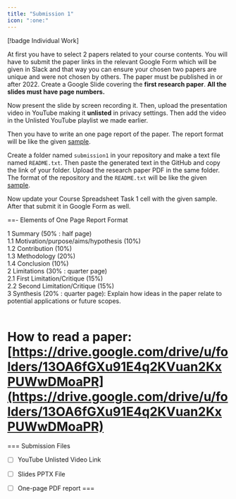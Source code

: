 ```yaml
---
title: "Submission 1"
icon: ":one:"
---
```


[!badge Individual Work]

At first you have to select 2 papers related to your course contents. You will have to submit the paper links in the relevant Google Form which will be given in Slack and that way you can ensure your chosen two papers are unique and were not chosen by others. The paper must be published in or after 2022. Create a Google Slide covering the **first research paper**. **All the slides must have page numbers.**

Now present the slide by screen recording it. Then, upload the presentation video in YouTube making it **unlisted** in privacy settings. Then add the video in the Unlisted YouTube playlist we made earlier.

Then you have to write an one page report of the paper. The report format will be like the given [sample](https://github.com/errhythm/CSE123/blob/main/submission1/Report.pdf).

Create a folder named `submission1` in your repository and make a text file named `README.txt`. Then paste the generated text in the GitHub and copy the link of your folder. Upload the research paper PDF in the same folder. The format of the repository and the `README.txt` will be like the given [sample](https://github.com/errhythm/CSE123/tree/main/submission1).

Now update your Course Spreadsheet Task 1 cell with the given sample. After that submit it in Google Form as well.

==- Elements of One Page Report Format

1 Summary (50% : half page) <br>
1.1 Motivation/purpose/aims/hypothesis (10%) <br>
1.2 Contribution (10%) <br>
1.3 Methodology (20%) <br>
1.4 Conclusion (10%) <br>
2 Limitations (30% : quarter page) <br>
2.1 First Limitation/Critique (15%) <br>
2.2 Second Limitation/Critique (15%) <br>
3 Synthesis (20% : quarter page): Explain how ideas in the paper relate to potential applications or future scopes. <br><br>

How to read a paper: <br>
[https://drive.google.com/drive/u/folders/13OA6fGXu91E4q2KVuan2KxPUWwDMoaPR](https://drive.google.com/drive/u/folders/13OA6fGXu91E4q2KVuan2KxPUWwDMoaPR)
===

=== Submission Files
- [ ] YouTube Unlisted Video Link
- [ ] Slides PPTX File
- [ ] One-page PDF report
===


